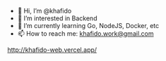 - 👋 Hi, I’m @khafido
- 👀 I’m interested in Backend
- 🌱 I’m currently learning Go, NodeJS, Docker, etc
- 📫 How to reach me: khafido.work@gmail.com

http://khafido-web.vercel.app/

<!---
khafido/khafido is a ✨ special ✨ repository because its `README.md` (this file) appears on your GitHub profile.
You can click the Preview link to take a look at your changes.
--->

